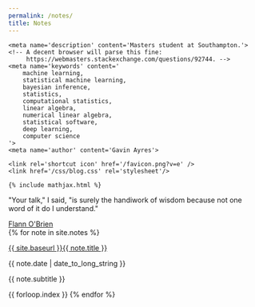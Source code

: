 ```yaml
---
permalink: /notes/
title: Notes
---
```


<head>
    <title>Gavin Ayres</title>
    <meta charset='UTF-8'>
    <meta content='width=device-width, initial-scale=1' name='viewport'/>

    <meta name='description' content='Masters student at Southampton.'>
    <!-- A decent browser will parse this fine:
         https://webmasters.stackexchange.com/questions/92744. -->
    <meta name='keywords' content='
        machine learning,
        statistical machine learning,
        bayesian inference,
        statistics,
        computational statistics,
        linear algebra,
        numerical linear algebra,
        statistical software,
        deep learning,
        computer science
    '>
    <meta name='author' content='Gavin Ayres'>

    <link rel='shortcut icon' href='/favicon.png?v=e' />
    <link href='/css/blog.css' rel='stylesheet'/>

    {% include mathjax.html %}
</head>
<body>
    <div id='notes' class='wrap'>
        <div id='intro'>
            <div class='quote'>
                <p>"Your talk," I said, "is surely the handiwork of wisdom because not one word of it do I understand."</p>
                <a href='https://www.goodreads.com/author/quotes/15248.Flann_O_Brien' target='_blank'>Flann O'Brien</a>
            </div>
        </div>
        <div id='study_notes' class='section'>
            {% for note in site.notes %}
                <div class='note-row'>
                    <p class='note-title'>
                        <a href="{{ note.url }}">
                            {{ site.baseurl }}{{ note.title }}
                        </a>
                    </p>
                    <p class='note-date'>
                        {{ note.date | date_to_long_string }}
                    </p>
                </div>
                <p class='note-subtitle'>
                    {{ note.subtitle }}
                </p>
                <span class='hidden'>{{ forloop.index }}</span>
            {% endfor %}
        </div>
    </div>
</body>

